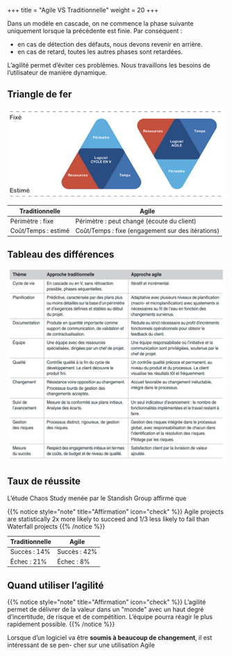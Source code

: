 +++
title = "Agile VS Traditionnelle"
weight = 20
+++

Dans un modèle en cascade, on ne commence la phase suivante uniquement lorsque la précédente est finie. Par conséquent :
- en cas de détection des défauts, nous devons revenir en arrière.
- en cas de retard, toutes les autres phases sont retardées.

L’agilité permet d’éviter ces problèmes. Nous travaillons les besoins de l’utilisateur de manière
dynamique.

## Triangle de fer

![Triangle de fer](../images/triangledefer.png)

| Traditionnelle      | Agile                                             |
| ------------------- | ------------------------------------------------- |
| Périmètre : fixe    | Périmètre : peut changé (écoute du client)        |
| Coût/Temps : estimé | Coût/Temps : fixe (engagement sur des itérations) |

## Tableau des différences
![Agile vs traditionnelles liste des différences](../images/agile_vs_trad.png)

## Taux de réussite
L’étude Chaos Study menée par le Standish Group affirme que

{{% notice style="note" title="Affirmation" icon="check" %}}
Agile projects are statistically 2x more likely to succeed and 1/3 less likely to fail than
Waterfall projects
{{% /notice %}}

| Traditionnelle | Agile        |
| -------------- | ------------ |
| Succès : 14%   | Succès : 42% |
| Échec : 21%    | Échec : 8%   |

## Quand utiliser l’agilité

{{% notice style="note" title="Affirmation" icon="check" %}}
L’agilité permet de délivrer de la valeur dans un "monde" avec un haut degré d’incertitude,
de risque et de compétition. L’équipe pourra réagir le plus rapidement possible.
{{% /notice %}}

Lorsque d’un logiciel va être **soumis à beaucoup de changement**, il est intéressant de se pen-
cher sur une utilisation Agile
